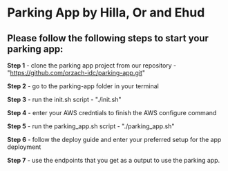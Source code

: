 # **Parking App by Hilla, Or and Ehud**

**Please follow the following steps to start your parking app:**
- 

**Step 1** - clone the parking app project from our repository - "https://github.com/orzach-idc/parking-app.git"

**Step 2** - go to the parking-app folder in your terminal

**Step 3** - run the init.sh script - "./init.sh" 

**Step 4** - enter your AWS credntials to finish the AWS configure command

**Step 5** - run the parking_app.sh script - "./parking_app.sh" 

**Step 6** - follow the deploy guide and enter your preferred setup for the app deployment

**Step 7** - use the endpoints that you get as a output to use the parking app.
